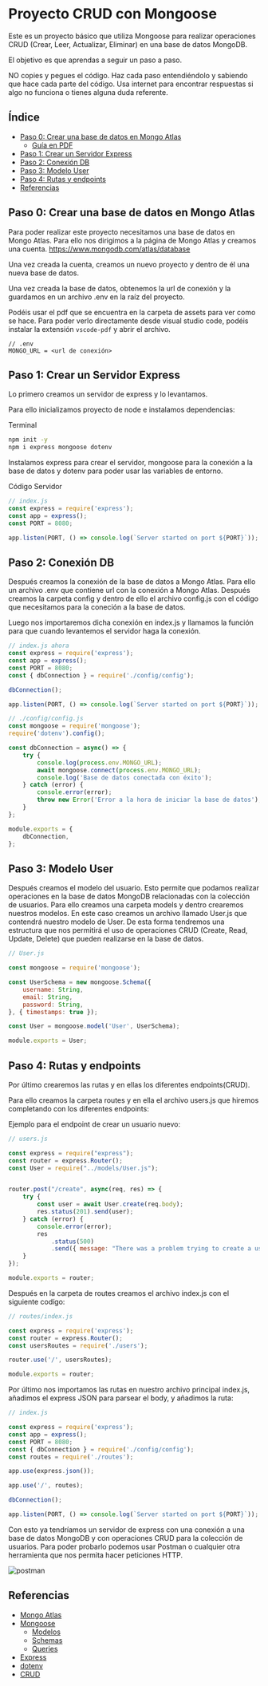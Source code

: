 # Proyecto CRUD con Mongoose

Este es un proyecto básico que utiliza Mongoose para realizar operaciones CRUD (Crear, Leer, Actualizar, Eliminar) en una base de datos MongoDB. 

El objetivo es que aprendas a seguir un paso a paso.

NO copies y pegues el código. Haz cada paso entendiéndolo y sabiendo que hace cada parte del código.
Usa internet para encontrar respuestas si algo no funciona o tienes alguna duda referente.

## Índice

- [Paso 0: Crear una base de datos en Mongo Atlas](#paso-0-crear-una-base-de-datos-en-mongo-atlas)
    - [Guía en PDF](assets/MongoDBAtlas.pdf)
- [Paso 1: Crear un Servidor Express](#paso-1-crear-un-servidor-express)
- [Paso 2: Conexión DB](#paso-2-conexión-db)
- [Paso 3: Modelo User](#paso-3-modelo-user)
- [Paso 4: Rutas y endpoints](#paso-4-rutas-y-endpoints)
- [Referencias](#referencias)

## Paso 0: Crear una base de datos en Mongo Atlas

Para poder realizar este proyecto necesitamos una base de datos en Mongo Atlas. Para ello nos dirigimos a la página de Mongo Atlas y creamos una cuenta. 
 https://www.mongodb.com/atlas/database

Una vez creada la cuenta, creamos un nuevo proyecto y dentro de él una nueva base de datos.

Una vez creada la base de datos, obtenemos la url de conexión y la guardamos en un archivo .env en la raíz del proyecto.

Podéis usar el pdf que se encuentra en la carpeta de assets para ver como se hace. Para poder verlo directamente desde visual studio code, podéis instalar la extensión `vscode-pdf` y abrir el archivo.

```
// .env
MONGO_URL = <url de conexión>
```

## Paso 1: Crear un Servidor Express

Lo primero creamos un servidor de express y lo levantamos.

Para ello inicializamos proyecto de node e instalamos dependencias:

Terminal

```bash
npm init -y
npm i express mongoose dotenv

```
Instalamos express para crear el servidor, mongoose para la conexión a la base de datos y dotenv para poder usar las variables de entorno.


Código Servidor
```js
// index.js
const express = require('express');
const app = express();
const PORT = 8080;

app.listen(PORT, () => console.log(`Server started on port ${PORT}`));
```

## Paso 2: Conexión DB
Después creamos la conexión de la base de datos a Mongo Atlas.
Para ello un archivo .env que contiene url con la conexión a Mongo Atlas. Después creamos la carpeta config y dentro de ello el archivo config.js con el código que necesitamos para la coneción a la base de datos.

Luego nos importaremos dicha conexión en index.js y llamamos la función para que cuando levantemos el servidor haga la conexión.

```js
// index.js ahora
const express = require('express');
const app = express();
const PORT = 8080;
const { dbConnection } = require('./config/config');

dbConnection();

app.listen(PORT, () => console.log(`Server started on port ${PORT}`));
```
    
```js
// ./config/config.js
const mongoose = require('mongoose');
require('dotenv').config();

const dbConnection = async() => {
    try {
        console.log(process.env.MONGO_URL);
        await mongoose.connect(process.env.MONGO_URL);
        console.log('Base de datos conectada con éxito');
    } catch (error) {
        console.error(error);
        throw new Error('Error a la hora de iniciar la base de datos');
    }
};

module.exports = {
    dbConnection,
};
```

## Paso 3: Modelo User
Después creamos el modelo del usuario. Esto permite que podamos realizar operaciones en la base de datos MongoDB relacionadas con la colección de usuarios. Para ello creamos una carpeta models y dentro crearemos nuestros modelos.
En este caso creamos un archivo llamado User.js que contendrá nuestro modelo de User.
De esta forma tendremos una estructura que nos permitirá el uso de operaciones CRUD (Create, Read, Update, Delete) que pueden realizarse en la base de datos.

```js
// User.js

const mongoose = require('mongoose');

const UserSchema = new mongoose.Schema({
    username: String,
    email: String,
    password: String,
}, { timestamps: true });

const User = mongoose.model('User', UserSchema);

module.exports = User;
```

## Paso 4: Rutas y endpoints
Por último crearemos las rutas y en ellas los diferentes endpoints(CRUD).

Para ello creamos la carpeta routes y en ella el archivo users.js que hiremos completando con los diferentes endpoints:

Ejemplo para el endpoint de crear un usuario nuevo:

```js
// users.js

const express = require("express");
const router = express.Router();
const User = require("../models/User.js"); 


router.post("/create", async(req, res) => {
    try {
        const user = await User.create(req.body);
        res.status(201).send(user);
    } catch (error) {
        console.error(error);
        res
            .status(500)
            .send({ message: "There was a problem trying to create a user" });
    }
});

module.exports = router;
```
Después en la carpeta de routes creamos el archivo index.js con el siguiente codígo:

```js
// routes/index.js

const express = require('express');
const router = express.Router();
const usersRoutes = require('./users');

router.use('/', usersRoutes);

module.exports = router;
```
Por último nos importamos las rutas en nuestro archivo principal index.js, añadimos el express JSON para parsear el body, y añadimos la ruta:

```js
// index.js

const express = require('express');
const app = express();
const PORT = 8080;
const { dbConnection } = require('./config/config');
const routes = require('./routes');

app.use(express.json());

app.use('/', routes);

dbConnection();

app.listen(PORT, () => console.log(`Server started on port ${PORT}`));
```

Con esto ya tendríamos un servidor de express con una conexión a una base de datos MongoDB y con operaciones CRUD para la colección de usuarios. Para poder probarlo podemos usar Postman o cualquier otra herramienta que nos permita hacer peticiones HTTP.

![postman](assets/postman.png)

## Referencias
- [Mongo Atlas](https://www.mongodb.com/atlas/database)
- [Mongoose](https://mongoosejs.com/)
    - [Modelos](https://mongoosejs.com/docs/models.html)
    - [Schemas](https://mongoosejs.com/docs/guide.html)
    - [Queries](https://mongoosejs.com/docs/queries.html)
- [Express](https://expressjs.com/)
- [dotenv](https://www.npmjs.com/package/dotenv)
- [CRUD](https://en.wikipedia.org/wiki/Create,_read,_update_and_delete)